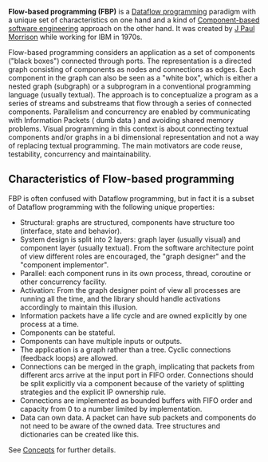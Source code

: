 **Flow-based programming (FBP)** is a [Dataflow programming](http://en.wikipedia.org/wiki/Dataflow_programming) paradigm with a unique set of characteristics on one hand and a kind of [Component-based software engineering](http://en.wikipedia.org/wiki/Component-based_software_engineering) approach on the other hand. It was created by [J Paul Morrison](http://www.jpaulmorrison.com/) while working for IBM in 1970s.

Flow-based programming considers an application as a set of components ("black boxes") connected through ports. The representation is a directed graph consisting of components as nodes and connections as edges. Each component in the graph can also be seen as a "white box", which is either a nested graph (subgraph) or a subprogram in a conventional programming language (usually textual). The approach is to conceptualize a program as a series of streams and substreams that flow through a series of connected components. Parallelism and concurrency are enabled by communicating with Information Packets ( dumb data ) and avoiding shared memory problems. Visual programming in this context is about connecting textual components and/or graphs in a bi dimensional representation and not a way of replacing textual programming.
The main motivators are code reuse, testability, concurrency and maintainability.

## Characteristics of Flow-based programming

FBP is often confused with Dataflow programming, but in fact it is a subset of Dataflow programming with the following unique properties:
 - Structural: graphs are structured, components have structure too (interface, state and behavior).
 - System design is split into 2 layers: graph layer (usually visual) and component layer (usually textual). From the software architecture point of view different roles are encouraged, the "graph designer" and the "component implementor".
 - Parallel: each component runs in its own process, thread, coroutine or other concurrency facility.
 - Activation: From the graph designer point of view all processes are running all the time, and the library should handle activations accordingly to maintain this illusion.
 - Information packets have a life cycle and are owned explicitly by one process at a time.
 - Components can be stateful.
 - Components can have multiple inputs or outputs.
 - The application is a graph rather than a tree. Cyclic connections (feedback loops) are allowed.
 - Connections can be merged in the graph, implicating that packets from different arcs arrive at the input port in FIFO order. Connections should be split explicitly via a component because of the variety of splitting strategies and the explicit IP ownership rule.
 - Connections are implemented as bounded buffers with FIFO order and capacity from 0 to a number limited by implementation.
 - Data can own data. A packet can have sub packets and components do not need to be aware of the owned data. Tree structures and dictionaries can be created like this.

See [Concepts](Concepts) for further details.